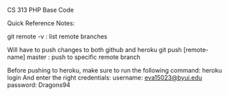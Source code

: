 CS 313 PHP Base Code

Quick Reference Notes:

git remote -v                            : list remote branches

Will have to push changes to both github and heroku
git push [remote-name] master            : push to specific remote branch

Before pushing to heroku, make sure to run the following command:
heroku login
And enter the right credentials:
username: eva15023@byui.edu
password: Dragons94
